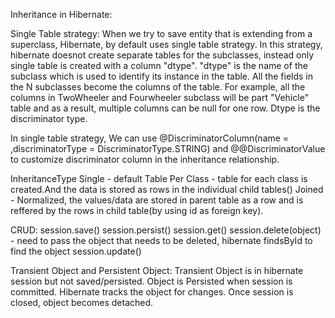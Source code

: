 
Inheritance in Hibernate:

Single Table strategy:
When we try to save entity that is extending from a superclass, Hibernate, by default uses single table strategy. In this strategy, hibernate doesnot create separate tables for the subclasses, instead only single table is created with a column "dtype". "dtype" is the name of the subclass which is used to identify its instance in the table. All the fields in the N subclasses become the columns of the table. For example, all the columns in TwoWheeler and Fourwheeler subclass will be part "Vehicle" table and as a result, multiple columns can be null for one row. Dtype is the discriminator type.

In single table strategy, We can use @DiscriminatorColumn(name = ,discriminatorType = DiscriminatorType.STRING) and @@DiscriminatorValue to customize discriminator column in the inheritance relationship.

InheritanceType 
Single - default
Table Per Class - table for each class is created.And the data is stored as rows in the individual child tables()
Joined - Normalized, the values/data are stored in parent table as a row and is reffered by the rows in child table(by using id as foreign key). 

CRUD:
session.save()
session.persist()
session.get()
session.delete(object)  - need to pass the object that needs to be deleted, hibernate findsById to find the object 
session.update()

Transient Object and Persistent Object:
Transient Object is in hibernate session but not saved/persisted.
Object is Persisted when session is committed.
Hibernate tracks the object for changes.
Once session is closed, object becomes detached. 



